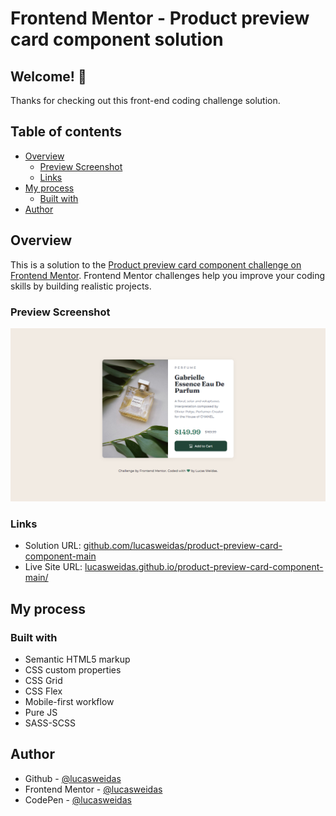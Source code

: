 # Frontend Mentor - Product preview card component solution

## Welcome! 👋

Thanks for checking out this front-end coding challenge solution.

## Table of contents

- [Overview](#overview)
  - [Preview Screenshot](#preview-screenshot)
  - [Links](#links)
- [My process](#my-process)
  - [Built with](#built-with)
- [Author](#author)

## Overview

This is a solution to the [Product preview card component challenge on Frontend Mentor](https://www.frontendmentor.io/challenges/product-preview-card-component-GO7UmttRfa). Frontend Mentor challenges help you improve your coding skills by building realistic projects.

### Preview Screenshot

![Preview for the Product preview card component](./preview/desktop-preview.png)

### Links

- Solution URL: [github.com/lucasweidas/product-preview-card-component-main](https://github.com/lucasweidas/product-preview-card-component-main)
- Live Site URL: [lucasweidas.github.io/product-preview-card-component-main/](https://lucasweidas.github.io/product-preview-card-component-main/)

## My process

### Built with

- Semantic HTML5 markup
- CSS custom properties
- CSS Grid
- CSS Flex
- Mobile-first workflow
- Pure JS
- SASS-SCSS

## Author

- Github - [@lucasweidas](https://github.com/LucasWeidas)
- Frontend Mentor - [@lucasweidas](https://www.frontendmentor.io/profile/lucasweidas)
- CodePen - [@lucasweidas](https://codepen.io/lucasweidas)
